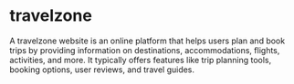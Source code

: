 # travelzone
A travelzone website is an online platform that helps users plan and book trips by providing information on destinations, accommodations, flights, activities, and more. It typically offers features like trip planning tools, booking options, user reviews, and travel guides.
